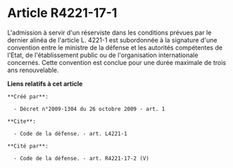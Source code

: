 # Article R4221-17-1

L'admission à servir d'un réserviste dans les conditions prévues par le dernier alinéa de l'article L. 4221-1 est subordonnée
à la signature d'une convention entre le ministre de la défense et les autorités compétentes de l'Etat, de l'établissement
public ou de l'organisation internationale concernés. Cette convention est conclue pour une durée maximale de trois ans
renouvelable.

**Liens relatifs à cet article**

	**Créé par**:

	  - Décret n°2009-1304 du 26 octobre 2009 - art. 1

	**Cite**:

	  - Code de la défense. - art. L4221-1

	**Cité par**:

	  - Code de la défense. - art. R4221-17-2 (V)
